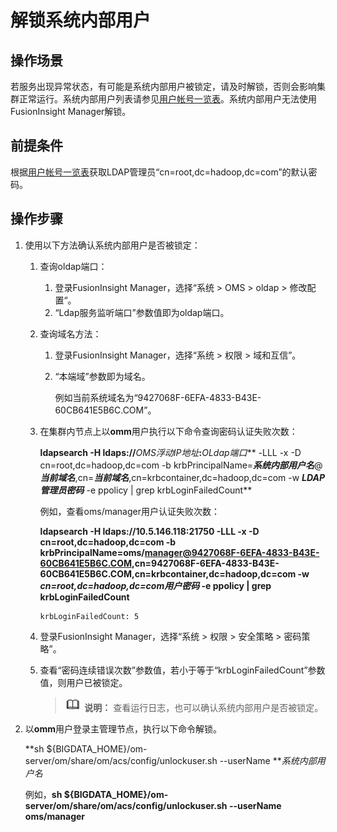 # 解锁系统内部用户<a name="admin_guide_000246"></a>

## 操作场景<a name="section8680100"></a>

若服务出现异常状态，有可能是系统内部用户被锁定，请及时解锁，否则会影响集群正常运行。系统内部用户列表请参见[用户帐号一览表](用户帐号一览表.md)。系统内部用户无法使用FusionInsight Manager解锁。

## 前提条件<a name="section854410144614"></a>

根据[用户帐号一览表](用户帐号一览表.md)获取LDAP管理员“cn=root,dc=hadoop,dc=com”的默认密码。

## 操作步骤<a name="section38851641114111"></a>

1.  使用以下方法确认系统内部用户是否被锁定：
    1.  查询oldap端口：
        1.  登录FusionInsight Manager，选择“系统  \>  OMS  \>  oldap  \>  修改配置“。
        2.  “Ldap服务监听端口”参数值即为oldap端口。

    2.  查询域名方法：
        1.  登录FusionInsight Manager，选择“系统 \> 权限 \> 域和互信”。
        2.  “本端域”参数即为域名。

            例如当前系统域名为“9427068F-6EFA-4833-B43E-60CB641E5B6C.COM”。

    3.  在集群内节点上以**omm**用户执行以下命令查询密码认证失败次数：

        **ldapsearch -H ldaps://**_OMS浮动IP地址_**:**_OLdap端口_** -LLL -x -D cn=root,dc=hadoop,dc=com -b krbPrincipalName=**_系统内部用户名_**@**_当前域名_**,cn=**_当前域名_**,cn=krbcontainer,dc=hadoop,dc=com -w **_LDAP管理员密码_** -e ppolicy | grep krbLoginFailedCount**

        例如，查看oms/manager用户认证失败次数：

        **ldapsearch -H ldaps://10.5.146.118:21750 -LLL -x -D cn=root,dc=hadoop,dc=com -b krbPrincipalName=oms/manager@9427068F-6EFA-4833-B43E-60CB641E5B6C.COM,cn=9427068F-6EFA-4833-B43E-60CB641E5B6C.COM,cn=krbcontainer,dc=hadoop,dc=com -w **_cn=root,dc=hadoop,dc=com用户密码_** -e ppolicy | grep krbLoginFailedCount**

        ```
        krbLoginFailedCount: 5
        ```

    4.  登录FusionInsight Manager，选择“系统 \> 权限 \> 安全策略 \> 密码策略”。
    5.  查看“密码连续错误次数”参数值，若小于等于“krbLoginFailedCount”参数值，则用户已被锁定。

        >![](public_sys-resources/icon-note.gif) **说明：** 
        >查看运行日志，也可以确认系统内部用户是否被锁定。


2.  以**omm**用户登录主管理节点，执行以下命令解锁。

    **sh $\{BIGDATA\_HOME\}/om-server/om/share/om/acs/config/unlockuser.sh --userName **_系统内部用户名_

    例如，**sh $\{BIGDATA\_HOME\}/om-server/om/share/om/acs/config/unlockuser.sh --userName oms/manager**


